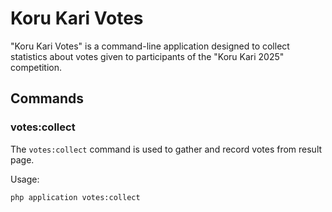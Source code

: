 # Koru Kari Votes

"Koru Kari Votes" is a command-line application designed to collect statistics about votes given to participants of the "Koru Kari 2025" competition.

## Commands

### votes:collect

The `votes:collect` command is used to gather and record votes from result page.

Usage:
```
php application votes:collect
```
